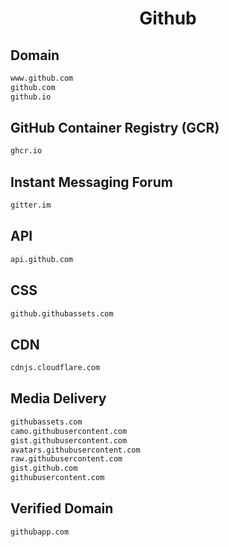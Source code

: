 


<h1 align="center">Github</h1>  


## Domain


```html
www.github.com
github.com
github.io
```  


## GitHub Container Registry (GCR)


```html
ghcr.io
```  


## Instant Messaging Forum


```html
gitter.im
```  


## API


```html
api.github.com
```  


## CSS


```html
github.githubassets.com
```  


## CDN


```html
cdnjs.cloudflare.com
```  


## Media Delivery


```html
githubassets.com
camo.githubusercontent.com
gist.githubusercontent.com
avatars.githubusercontent.com
raw.githubusercontent.com
gist.github.com
githubusercontent.com
```  


## Verified Domain


```html
githubapp.com
```  

<br>

